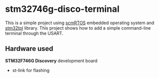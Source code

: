 stm32746g-disco-terminal
========================

This is a simple project using [scmRTOS][scmrtos] embedded operating system and [stm32tpl][stm32tpl] library.
This project shows how to add a simple command-line terminal through the USART.

## Hardware used
**STM32F746G Discovery** development board

* st-link for flashing

[scmrtos]: https://github.com/scmrtos/scmrtos
[stm32tpl]: https://github.com/antongus/stm32tpl
